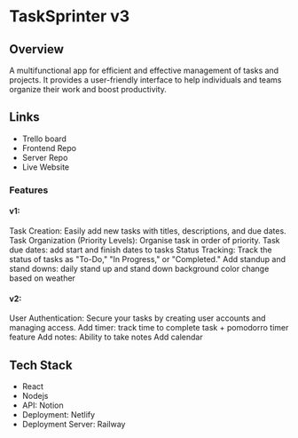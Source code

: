 # TaskSprinter v3

## Overview
A multifunctional app for efficient and effective management of tasks and projects. It provides a user-friendly interface to help individuals and teams organize their work and boost productivity.

## Links
<ul>
    <li>Trello board</li>
    <li>Frontend Repo</li>
    <li>Server Repo</li>
    <li>Live Website</li>
</ul>

### Features

#### v1:

Task Creation: Easily add new tasks with titles, descriptions, and due dates.
Task Organization (Priority Levels): Organise task in order of priority.
Task due dates: add start and finish dates to tasks
Status Tracking: Track the status of tasks as "To-Do," "In Progress," or "Completed."
Add standup and stand downs: daily stand up and stand down 
background color change based on weather 

#### v2:

User Authentication: Secure your tasks by creating user accounts and managing access.
Add timer: track time to complete task + pomodorro timer feature
Add notes: Ability to take notes
Add calendar 


## Tech Stack
- React
- Nodejs
- API: Notion
- Deployment: Netlify
- Deployment Server: Railway 